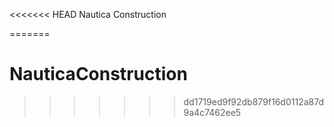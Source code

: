 <<<<<<< HEAD
Nautica Construction

=======
# NauticaConstruction
>>>>>>> dd1719ed9f92db879f16d0112a87d9a4c7462ee5

